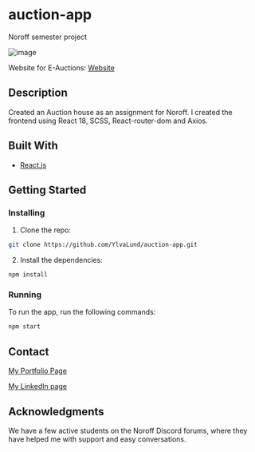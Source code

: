 # auction-app
 Noroff semester project

![image](https://ylvasportfolio.netlify.app/img/auction_1.png)

Website for E-Auctions:
[Website](https://friendly-palmier-1f755b.netlify.app/)

## Description

Created an Auction house as an assignment for Noroff.
I created the frontend using React 18, SCSS, React-router-dom and Axios.

## Built With

- [React.js](https://reactjs.org/)

## Getting Started

### Installing


1. Clone the repo:

```bash
git clone https://github.com/YlvaLund/auction-app.git
```

2. Install the dependencies:

```
npm install
```

### Running

To run the app, run the following commands:

```bash
npm start
```

## Contact

[My Portfolio Page](https://ylvasportfolio.netlify.app/)

[My LinkedIn page](www.linkedin.com)

## Acknowledgments

We have a few active students on the Noroff Discord forums, where they have helped me with support and easy conversations.
